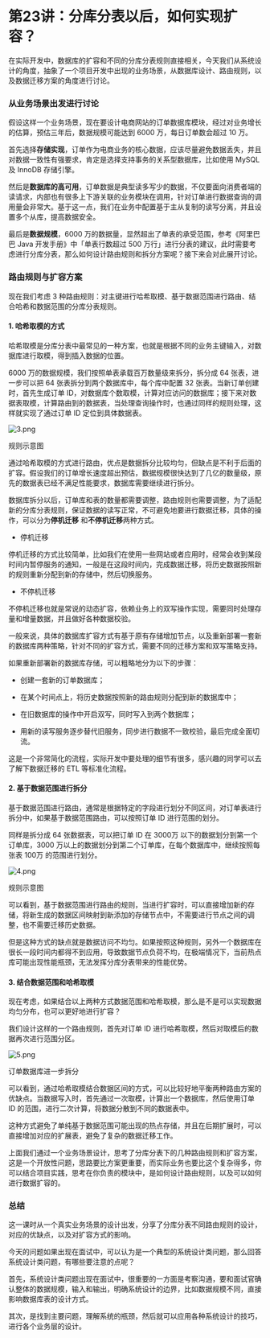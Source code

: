 # 第23讲：分库分表以后，如何实现扩容？

在实际开发中，数据库的扩容和不同的分库分表规则直接相关，今天我们从系统设计的角度，抽象了一个项目开发中出现的业务场景，从数据库设计、路由规则，以及数据迁移方案的角度进行讨论。

### 从业务场景出发进行讨论

假设这样一个业务场景，现在要设计电商网站的订单数据库模块，经过对业务增长的估算，预估三年后，数据规模可能达到 6000 万，每日订单数会超过 10 万。

首先选择**存储实现**，订单作为电商业务的核心数据，应该尽量避免数据丢失，并且对数据一致性有强要求，肯定是选择支持事务的关系型数据库，比如使用 MySQL 及 InnoDB 存储引擎。

然后是**数据库的高可用**，订单数据是典型读多写少的数据，不仅要面向消费者端的读请求，内部也有很多上下游关联的业务模块在调用，针对订单进行数据查询的调用量会非常大。基于这一点，我们在业务中配置基于主从复制的读写分离，并且设置多个从库，提高数据安全。

最后是**数据规模**，6000 万的数据量，显然超出了单表的承受范围，参考《阿里巴巴 Java 开发手册》中「单表行数超过 500 万行」进行分表的建议，此时需要考虑进行分库分表，那么如何设计路由规则和拆分方案呢？接下来会对此展开讨论。

### 路由规则与扩容方案

现在我们考虑 3 种路由规则：对主键进行哈希取模、基于数据范围进行路由、结合哈希和数据范围的分库分表规则。

#### 1. 哈希取模的方式

哈希取模是分库分表中最常见的一种方案，也就是根据不同的业务主键输入，对数据库进行取模，得到插入数据的位置。

6000 万的数据规模，我们按照单表承载百万数量级来拆分，拆分成 64 张表，进一步可以把 64 张表拆分到两个数据库中，每个库中配置 32 张表。当新订单创建时，首先生成订单 ID，对数据库个数取模，计算对应访问的数据库；接下来对数据表取模，计算路由到的数据表，当处理查询操作时，也通过同样的规则处理，这样就实现了通过订单 ID 定位到具体数据表。


<Image alt="3.png" src="https://s0.lgstatic.com/i/image/M00/26/60/CgqCHl7x0eOAWkmIAACs_WhYNh0680.png"/> 
  

规则示意图

通过哈希取模的方式进行路由，优点是数据拆分比较均匀，但缺点是不利于后面的扩容。假设我们的订单增长速度超出预估，数据规模很快达到了几亿的数量级，原先的数据表已经不满足性能要求，数据库需要继续进行拆分。

数据库拆分以后，订单库和表的数量都需要调整，路由规则也需要调整，为了适配新的分库分表规则，保证数据的读写正常，不可避免地要进行数据迁移，具体的操作，可以分为**停机迁移** 和**不停机迁移**两种方式。

* 停机迁移

停机迁移的方式比较简单，比如我们在使用一些网站或者应用时，经常会收到某段时间内暂停服务的通知，一般是在这段时间内，完成数据迁移，将历史数据按照新的规则重新分配到新的存储中，然后切换服务。

* 不停机迁移

不停机迁移也就是常说的动态扩容，依赖业务上的双写操作实现，需要同时处理存量和增量数据，并且做好各种数据校验。

一般来说，具体的数据库扩容方式有基于原有存储增加节点，以及重新部署一套新的数据库两种策略，针对不同的扩容方式，需要不同的迁移方案和双写策略支持。

如果重新部署新的数据库存储，可以粗略地分为以下的步骤：

* 创建一套新的订单数据库；

* 在某个时间点上，将历史数据按照新的路由规则分配到新的数据库中；

* 在旧数据库的操作中开启双写，同时写入到两个数据库；

* 用新的读写服务逐步替代旧服务，同步进行数据不一致校验，最后完成全面切流。

这是一个非常简化的流程，实际开发中要处理的细节有很多，感兴趣的同学可以去了解下数据迁移的 ETL 等标准化流程。

#### 2. 基于数据范围进行拆分

基于数据范围进行路由，通常是根据特定的字段进行划分不同区间，对订单表进行拆分中，如果基于数据范围路由，可以按照订单 ID 进行范围的划分。

同样是拆分成 64 张数据表，可以把订单 ID 在 3000万 以下的数据划分到第一个订单库，3000 万以上的数据划分到第二个订单库，在每个数据库中，继续按照每张表 100万 的范围进行划分。


<Image alt="4.png" src="https://s0.lgstatic.com/i/image/M00/26/54/Ciqc1F7x0fSADRFMAACumaYaTOo201.png"/> 
  

规则示意图

可以看到，基于数据范围进行路由的规则，当进行扩容时，可以直接增加新的存储，将新生成的数据区间映射到新添加的存储节点中，不需要进行节点之间的调整，也不需要迁移历史数据。

但是这种方式的缺点就是数据访问不均匀。如果按照这种规则，另外一个数据库在很长一段时间内都得不到应用，导致数据节点负荷不均，在极端情况下，当前热点库可能出现性能瓶颈，无法发挥分库分表带来的性能优势。

#### 3. 结合数据范围和哈希取模

现在考虑，如果结合以上两种方式数据范围和哈希取模，那么是不是可以实现数据均匀分布，也可以更好地进行扩容？

我们设计这样的一个路由规则，首先对订单 ID 进行哈希取模，然后对取模后的数据再次进行范围分区。


<Image alt="5.png" src="https://s0.lgstatic.com/i/image/M00/26/60/CgqCHl7x0gGARLrYAAEBoh985X0406.png"/> 
  

订单数据库进一步拆分

可以看到，通过哈希取模结合数据区间的方式，可以比较好地平衡两种路由方案的优缺点。当数据写入时，首先通过一次取模，计算出一个数据库，然后使用订单 ID 的范围，进行二次计算，将数据分散到不同的数据表中。

这种方式避免了单纯基于数据范围可能出现的热点存储，并且在后期扩展时，可以直接增加对应的扩展表，避免了复杂的数据迁移工作。

上面我们通过一个业务场景设计，思考了分库分表下的几种路由规则和扩容方案，这是一个开放性问题，思路要比方案更重要，而实际业务也要比这个复杂得多，你可以结合项目实践，思考在你负责的模块中，是如何设计路由规则，以及可以如何进行数据扩容的。

### 总结

这一课时从一个真实业务场景的设计出发，分享了分库分表不同路由规则的设计，对应的优缺点，以及对扩容方式的影响。

今天的问题如果出现在面试中，可以认为是一个典型的系统设计类问题，那么回答系统设计类问题，有哪些要注意的点呢？

首先，系统设计类问题出现在面试中，很重要的一方面是考察沟通，要和面试官确认整体的数据规模，输入和输出，明确系统设计的边界，比如数据规模不同，直接影响数据库表的设计方式。

其次，是找到主要问题，理解系统的瓶颈，然后就可以应用各种系统设计的技巧，进行各个业务层的设计。

